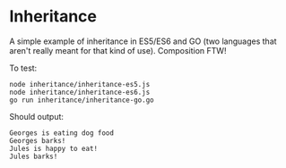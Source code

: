 Inheritance
===========

A simple example of inheritance in ES5/ES6 and GO (two languages that aren't really meant for that kind of use). Composition FTW!

To test:

```shell
node inheritance/inheritance-es5.js
node inheritance/inheritance-es6.js
go run inheritance/inheritance-go.go
```

Should output:

```
Georges is eating dog food
Georges barks!
Jules is happy to eat!
Jules barks!

```